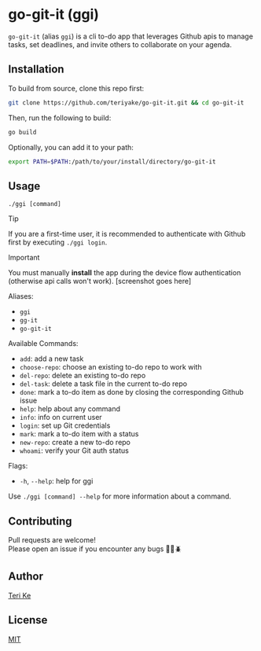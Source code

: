 # go-git-it (ggi)

`go-git-it` (alias `ggi`) is a cli to-do app that leverages Github apis to manage tasks, set deadlines, and invite others to collaborate on your agenda.

## Installation

To build from source, clone this repo first:

```bash
git clone https://github.com/teriyake/go-git-it.git && cd go-git-it
```
Then, run the following to build:
```bash
go build
```
Optionally, you can add it to your path:
```bash
export PATH=$PATH:/path/to/your/install/directory/go-git-it
```

## Usage
```
./ggi [command]
```
> [!TIP]  
> If you are a first-time user, it is recommended to authenticate with Github first by executing `./ggi login`.  

> [!IMPORTANT]  
> You must manually **install** the app during the device flow authentication (otherwise api calls won't work). [screenshot goes here]

Aliases: 
- `ggi`
- `gg-it`
- `go-git-it`  

Available Commands:  
- `add`: add a new task  
- `choose-repo`: choose an existing to-do repo to work with  
- `del-repo`: delete an existing to-do repo  
- `del-task`: delete a task file in the current to-do repo  
- `done`: mark a to-do item as done by closing the corresponding Github issue  
- `help`: help about any command  
- `info`: info on current user  
- `login`: set up Git credentials  
- `mark`: mark a to-do item with a status  
- `new-repo`: create a new to-do repo  
- `whoami`: verify your Git auth status  

Flags:
- `-h`, `--help`: help for ggi

Use `./ggi [command] --help` for more information about a command.


## Contributing

Pull requests are welcome!  
Please open an issue if you encounter any bugs 🐛🐜🪲

## Author
[Teri Ke](https://github.com/teriyake)

## License

[MIT](https://choosealicense.com/licenses/mit/)
